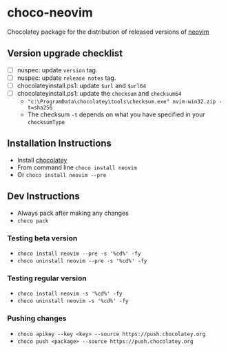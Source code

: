 # choco-neovim
Chocolatey package for the distribution of released versions of [neovim](https://neovim.io/)

## Version upgrade checklist
- [ ] nuspec: update `version` tag.
- [ ] nuspec: update `release notes` tag.
- [ ] chocolateyinstall.ps1: update `$url` and `$url64`
- [ ] chocolateyinstall.ps1: update the `checksum` and `checksum64`
	- `"c:\ProgramData\chocolatey\tools\checksum.exe" nvim-win32.zip -t=sha256`
	- The checksum `-t` depends on what you have specified in your `checksumType`

## Installation Instructions
- Install [chocolatey](https://chocolatey.org/install)
- From command line `choco install neovim`
- Or `choco install neovim --pre`

## Dev Instructions
- Always pack after making any changes
- `choco pack`
### Testing beta version
- `choco install neovim --pre -s '%cd%' -fy`
- `choco uninstall neovim --pre -s '%cd%' -fy`
### Testing regular version
- `choco install neovim -s '%cd%' -fy`
- `choco uninstall neovim -s '%cd%' -fy`
### Pushing changes
- `choco apikey --key <key> --source https://push.chocolatey.org` 
- `choco push <package> --source https://push.chocolatey.org` 
